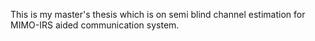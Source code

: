 This is my master's thesis which is on semi blind channel estimation for MIMO-IRS aided communication system. 
